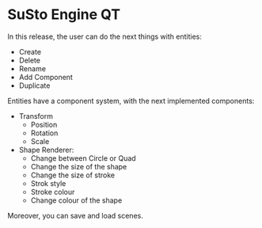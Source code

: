 # SuSto Engine QT

In this release, the user can do the next things with entities:
* Create
* Delete
* Rename
* Add Component 
* Duplicate

Entities have a component system, with the next implemented components:
* Transform
	- Position
	- Rotation
	- Scale
* Shape Renderer:
	- Change between Circle or  Quad
	- Change the size of the shape
	- Change the size of stroke
	- Strok style
	- Stroke colour
	- Change colour of the shape

Moreover, you can save and load scenes.